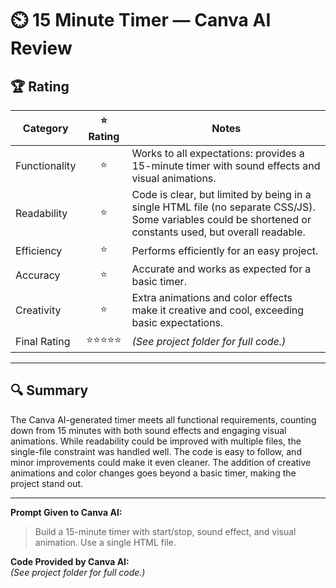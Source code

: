 # ⏲️ 15 Minute Timer — Canva AI Review

## 🏆 Rating

| Category      | ⭐ Rating | Notes |
|---------------|:--------:|-------|
| Functionality | ⭐    | Works to all expectations: provides a 15-minute timer with sound effects and visual animations. |
| Readability   | ⭐    | Code is clear, but limited by being in a single HTML file (no separate CSS/JS). Some variables could be shortened or constants used, but overall readable. |
| Efficiency    | ⭐    | Performs efficiently for an easy project. |
| Accuracy      | ⭐    | Accurate and works as expected for a basic timer. |
| Creativity    | ⭐    | Extra animations and color effects make it creative and cool, exceeding basic expectations. |
| Final Rating  | ⭐⭐⭐⭐⭐ | *(See project folder for full code.)* |

---

## 🔍 Summary

The Canva AI-generated timer meets all functional requirements, counting down from 15 minutes with both sound effects and engaging visual animations. While readability could be improved with multiple files, the single-file constraint was handled well. The code is easy to follow, and minor improvements could make it even cleaner. The addition of creative animations and color changes goes beyond a basic timer, making the project stand out.

---

**Prompt Given to Canva AI:**  
> Build a 15-minute timer with start/stop, sound effect, and visual animation. Use a single HTML file.

**Code Provided by Canva AI:**  
*(See project folder for full code.)*
